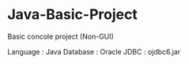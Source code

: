 # Java-Basic-Project
Basic concole project (Non-GUI)


Language : Java
Database : Oracle 
JDBC : ojdbc6.jar
